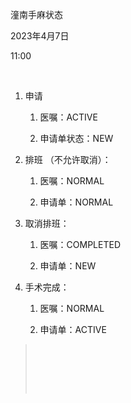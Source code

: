 潼南手麻状态

2023年4月7日

11:00

 

1.  申请

    1.  医嘱：ACTIVE

    2.  申请单状态：NEW

2.  排班 （不允许取消）：

    1.  医嘱：NORMAL

    2.  申请单：NORMAL

3.  取消排班：

    1.  医嘱：COMPLETED

    2.  申请单：NEW

4.  手术完成：

    1.  医嘱：NORMAL

    2.  申请单：ACTIVE

>  
>
>  
>
>  
